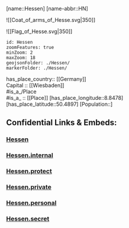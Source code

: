 ﻿---
has_id_wikidata: Q1199
location:
  - 50.4897
  - 8.8478
type: State
ISO3166-2: DE-HE
SpocWebEntityId: 36017
isDeleted: false
Confidential: public
tags:
  - geo/State
icon: Flag_of_Hesse
social media followers: 502
page banner: http://commons.wikimedia.org/wiki/Special:FilePath/Wiesbaden%20banner%20Bowling-Green%20Panorama%20Nacht.jpg
German regional key: "06"
coat of arms image: http://commons.wikimedia.org/wiki/Special:FilePath/Coat%20of%20arms%20of%20Hesse.svg
native label:
  - Hessen
official name: Hessen
U.S. National Archives Identifier: "10044796"
Commons category: Hesse
logo image: http://commons.wikimedia.org/wiki/Special:FilePath/Hessische%20Landesregierung.svg
population: 6265809
OmegaWiki Defined Meaning: "414556"
inception: 1945-09-19T00:00:00Z 
has_time_started: 1945-09-19T00:00:00Z 
subreddit:
  - hessen
NUTS code: DE7
flag image: http://commons.wikimedia.org/wiki/Special:FilePath/Flag%20of%20Hesse.svg
coordinate location: Point(9.028472222 50.608027777)
budget: 48053957900
head of government: "[[_Standards/WikiData/WD~Boris Rhein]]"
named after: "[[_Standards/WikiData/WD~Chatti]]"
highest point: "[[_Standards/WikiData/WD~Wasserkuppe]]"
said to be the same as: "[[_Standards/WikiData/WD~Greater Hesse]]"
coat of arms: "[[_Standards/WikiData/WD~coat of arms of Hesse]]"
legislative body:
  - "[[_Standards/WikiData/WD~Landtag of Hesse]]"
described by source:
  - "[[_Standards/WikiData/WD~Encyclopædia Britannica 11th edition]]"
  - "[[_Standards/WikiData/WD~Svensk uppslagsbok]]"
  - "[[_Standards/WikiData/WD~Topographia Hassiae]]"
  - "[[_Standards/WikiData/WD~Q105740947]]"
instance of:
  - "[[_Standards/WikiData/WD~federated state of Germany]]"
archives at: "[[_Standards/WikiData/WD~Hessisches Hauptstaatsarchiv]]"
office held by head of government: "[[_Standards/WikiData/WD~Minister-President of Hesse]]"
highest judicial authority: "[[_Standards/WikiData/WD~Constitutional Court of the State of Hesse]]"
flag: "[[_Standards/WikiData/WD~flag of Hesse]]"
history of topic: "[[_Standards/WikiData/WD~history of Hesse]]"
topic's main Wikimedia portal: "[[_Standards/WikiData/WD~Portal:Hesse]]"
maintained by WikiProject: "[[_Standards/WikiData/WD~Q59078454]]"
economy of topic: "[[_Standards/WikiData/WD~economy of Hesse]]"
geoshape: http://commons.wikimedia.org/data/main/Data:Hessen.map
locator map image: http://commons.wikimedia.org/wiki/Special:FilePath/Locator%20map%20Hesse%20in%20Germany.svg
image: http://commons.wikimedia.org/wiki/Special:FilePath/Wiesbaden%20Landtag%20Hessen%20im%20Stadtschlo%C3%9F%20Wiesbaden%20am%20Schlo%C3%9Fplatz%20-%20Foto%20Wolfgang%20Pehlemann%20Wiesbaden%20DSCN1417.jpg
Dewey Decimal Classification: 2--4341
ISO 3166-2 code: DE-HE
HASC:
  - DE.HE
FIPS 10-4 (countries and regions): GM05
Commons gallery: Hessen
"Image Archive, Herder Institute": Q1199
BHCL UUID:
  - 9de2273d-0fc9-4042-87d0-ace3c22fd703
Mastodon address: landesregierung@social.hessen.de
Facebook username: hessen.de
Instagram username: regierunghessen
X username: reghessen
Mastodon instance URL: https://social.hessen.de
ISNI: "0000000123591171"
YouTube handle: RegierungHessen
official website: https://hessen.de/
impressum URL: https://hessen.de/impressum
contact page URL: https://hessen.de/kontakt
privacy policy URL: https://hessen.de/datenschutz
shares border with:
  - "[[_Standards/WikiData/WD~Bavaria]]"
  - "[[_Standards/WikiData/WD~Baden-Württemberg]]"
  - "[[_Standards/WikiData/WD~North Rhine-Westphalia]]"
  - "[[_Standards/WikiData/WD~Lower Saxony]]"
  - "[[_Standards/WikiData/WD~Rhineland-Palatinate]]"
  - "[[_Standards/WikiData/WD~Thuringia]]"
twinned administrative body:
  - "[[_Standards/WikiData/WD~Emilia-Romagna]]"
  - "[[_Standards/WikiData/WD~Wisconsin]]"
capital: "[[_Standards/WikiData/WD~Wiesbaden]]"
located in time zone:
  - "[[_Standards/WikiData/WD~UTC+01:00]]"
  - "[[_Standards/WikiData/WD~UTC+02:00]]"
contains the administrative territorial entity:
  - "[[_Standards/WikiData/WD~Giessen Government Region]]"
  - "[[_Standards/WikiData/WD~Kassel Government Region]]"
  - "[[_Standards/WikiData/WD~Darmstadt Government Region]]"
located in the administrative territorial entity: "[[_Standards/WikiData/WD~Germany]]"
country: "[[_Standards/WikiData/WD~Germany]]"
official language: "[[_Standards/WikiData/WD~German]]"
area: 21100
elevation above sea level: 264
aliases:
  - Hesse
---

[name::Hessen] 
[name-abbr::HN] 

![[Coat_of_arms_of_Hesse.svg|350]] 

![[Flag_of_Hesse.svg|350]] 


```leaflet
id: Hessen
zoomFeatures: true 
minZoom: 2 
maxZoom: 18
geojsonFolder: ./Hessen/
markerFolder: ./Hessen/
```

has_place_country:: [[Germany]]  
Capital :: [[Wiesbaden]]  
#is_a_/Place  
#is_a_ :: [[Place]] 
[has_place_longitude::8.8478] 
[has_place_latitude::50.4897] 
[Population::] 



## Confidential Links & Embeds: 

### [Hessen](/_public/Earth/Continent/Europe/Europe~Central/Germany/Germany~West/Hessen.md) 

### [Hessen.internal](/_internal/Earth/Continent/Europe/Europe~Central/Germany/Germany~West/Hessen.internal.md) 

### [Hessen.protect](/_protect/Earth/Continent/Europe/Europe~Central/Germany/Germany~West/Hessen.protect.md) 

### [Hessen.private](/_private/Earth/Continent/Europe/Europe~Central/Germany/Germany~West/Hessen.private.md) 

### [Hessen.personal](/_personal/Earth/Continent/Europe/Europe~Central/Germany/Germany~West/Hessen.personal.md) 

### [Hessen.secret](/_secret/Earth/Continent/Europe/Europe~Central/Germany/Germany~West/Hessen.secret.md) 
